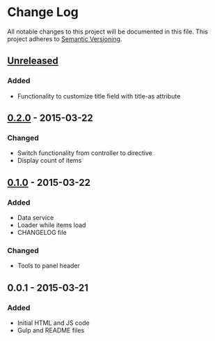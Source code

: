 # Change Log
All notable changes to this project will be documented in this file.
This project adheres to [Semantic Versioning](http://semver.org/).


## [Unreleased][unreleased]
### Added
- Functionality to customize title field with title-as attribute

## [0.2.0] - 2015-03-22
### Changed
- Switch functionality from controller to directive
- Display count of items


## [0.1.0] - 2015-03-22
### Added
- Data service
- Loader while items load
- CHANGELOG file

### Changed
- Tools to panel header


## 0.0.1 - 2015-03-21
### Added
- Initial HTML and JS code
- Gulp and README files

[unreleased]: https://github.com/fcosrno/sift/compare/0.1.0...HEAD
[0.1.0]: https://github.com/fcosrno/sift/compare/0.0.1...0.1.0
[0.2.0]: https://github.com/fcosrno/sift/compare/0.1.0...0.2.0
